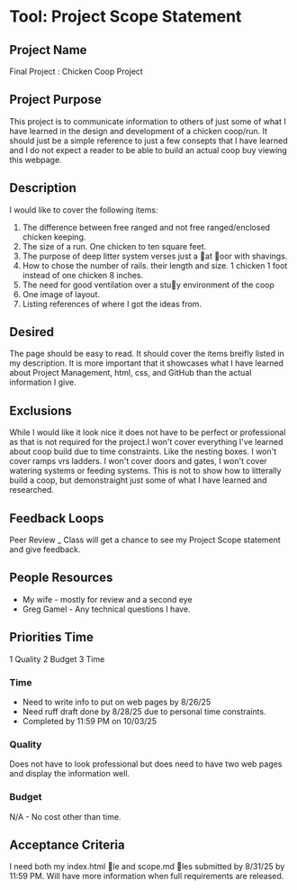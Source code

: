 # Tool: Project Scope Statement 
## Project Name
Final Project : Chicken Coop Project 
## Project Purpose
This project is to communicate information to others of just some of what I have learned in the design and development of a chicken coop/run. It should just be a simple reference to just a few consepts that I have learned and I do not expect a reader to be able to build an actual coop buy viewing this webpage.
## Description
I would like to cover the following items:
1.  The difference between free ranged and not free ranged/enclosed chicken keeping. 
2.  The size of a run. One chicken to ten square feet. 
3.  The purpose of deep litter system verses just a at oor with shavings. 
4.  How to chose the number of rails. their length and size. 1 chicken 1 foot instead of one chicken 8 inches. 
5.  The need for good ventilation over a stuy environment of the coop 
6.  One image of layout. 
7.  Listing references of where I got the ideas from. 
## Desired 
The page should be easy to read. It should cover the items breifly listed in my description. It is more important that it showcases what I have learned about Project Management, html, css, and GitHub than the actual information I give. 
## Exclusions 
While I would like it look nice it does not have to be perfect or professional as that is not required for the project.I  won't cover everything I've learned about coop build due to time constraints. Like the nesting boxes. I won't cover ramps vrs ladders. I won't cover doors and gates, I won't cover watering systems or feeding systems. This is not to show how to litterally build a coop, but demonstraight just some of what I have learned and researched. 
## Feedback Loops 
Peer Review _ Class will get a chance to see my Project Scope statement and give feedback. 
## People Resources 
- My wife - mostly for review and a second eye 
- Greg Gamel - Any technical questions I have. 
## Priorities Time 
  1 Quality 2 Budget 3 Time 
### Time
- Need to write info to put on web pages by 8/26/25 
- Need ruff draft done by 8/28/25 due to personal time constraints. 
- Completed by 11:59 PM on 10/03/25 
### Quality 
Does not have to look professional but does need to have two web pages and display the information well. 
### Budget
 N/A - No cost other than time. 
## Acceptance Criteria 
I need both my index.html le and scope.md les submitted by 8/31/25 by 11:59 PM. Will have more information when full requirements are released. 


